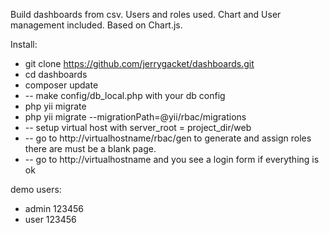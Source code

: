 Build dashboards from csv. Users and roles used. Chart and User management included. Based on Chart.js.

Install:
* git clone https://github.com/jerrygacket/dashboards.git
* cd dashboards
* composer update
* -- make config/db_local.php with your db config
* php yii migrate
* php yii migrate --migrationPath=@yii/rbac/migrations
* -- setup virtual host with server_root = project_dir/web
* -- go to http://virtualhostname/rbac/gen to generate and assign roles
there are must be a blank page.
* -- go to http://virtualhostname and you see a login form if everything is ok

demo users:
* admin 123456
* user 123456

 